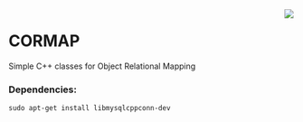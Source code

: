 <img src="https://travis-ci.org/davidbrownza/CORMAP.svg?branch=master" align="right">

# CORMAP
Simple C++ classes for Object Relational Mapping

### Dependencies:
`sudo apt-get install libmysqlcppconn-dev`
